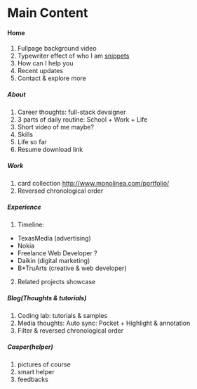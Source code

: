 # Main Content
#### Home
1. Fullpage background video
2. Typewriter effect of who I am [snippets](https://css-tricks.com/snippets/css/typewriter-effect/)
2. How can I help you
3. Recent updates
4. Contact & explore more

##### About
1. Career thoughts: full-stack devsigner
2. 3 parts of daily routine: School + Work + Life
3. Short video of me maybe?
4. Skills
5. Life so far
6. Resume download link

##### Work
1. card collection http://www.monolinea.com/portfolio/
2. Reversed chronological order  

##### Experience
1. Timeline:
  - TexasMedia (advertising)
  - Nokia
  - Freelance Web Developer ?
  - Daikin (digital marketing)
  - B*TruArts (creative & web developer)
2. Related projects showcase

##### Blog(Thoughts & tutorials)
1. Coding lab: tutorials & samples
2. Media thoughts: Auto sync: Pocket + Highlight & annotation
3. Filter & reversed chronological order

##### Casper(helper)
1. pictures of course
2. smart helper
3. feedbacks
